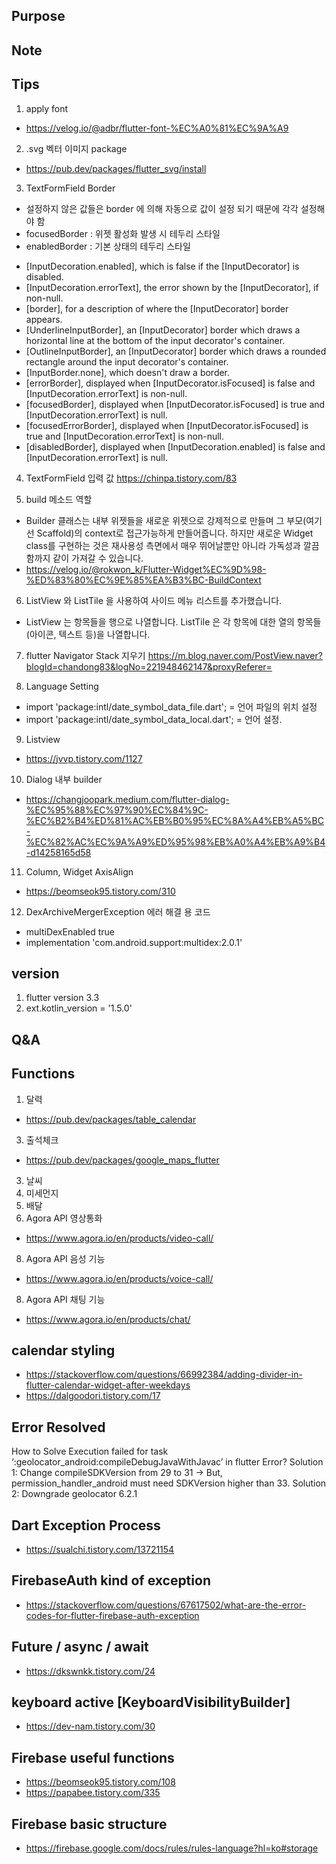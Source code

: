 ## Purpose

## Note

## Tips
1. apply font 
- https://velog.io/@adbr/flutter-font-%EC%A0%81%EC%9A%A9

2. .svg 벡터 이미지 package
- https://pub.dev/packages/flutter_svg/install

3. TextFormField Border
- 설정하지 않은 값들은 border 에 의해 자동으로 값이 설정 되기 때문에 각각 설정해야 함
- focusedBorder : 위젯 활성화 발생 시 테두리 스타일
- enabledBorder : 기본 상태의 테두리 스타일
* [InputDecoration.enabled], which is false if the [InputDecorator] is disabled.
* [InputDecoration.errorText], the error shown by the [InputDecorator], if non-null.
* [border], for a description of where the [InputDecorator] border appears.
* [UnderlineInputBorder], an [InputDecorator] border which draws a horizontal
  line at the bottom of the input decorator's container.
* [OutlineInputBorder], an [InputDecorator] border which draws a
  rounded rectangle around the input decorator's container.
* [InputBorder.none], which doesn't draw a border.
* [errorBorder], displayed when [InputDecorator.isFocused] is false
  and [InputDecoration.errorText] is non-null.
* [focusedBorder], displayed when [InputDecorator.isFocused] is true
  and [InputDecoration.errorText] is null.
* [focusedErrorBorder], displayed when [InputDecorator.isFocused] is true
  and [InputDecoration.errorText] is non-null.
* [disabledBorder], displayed when [InputDecoration.enabled] is false
  and [InputDecoration.errorText] is null.

4. TextFormField 입력 값
https://chinpa.tistory.com/83

5. build 메소드 역할
- Builder 클래스는 내부 위젯들을 새로운 위젯으로 강제적으로 만들며 
  그 부모(여기선 Scaffold)의 context로 접근가능하게 만들어줍니다. 
  하지만 새로운 Widget class를 구현하는 것은 재사용성 측면에서 매우 뛰어날뿐만 아니라 
  가독성과 깔끔함까지 같이 가져갈 수 있습니다.
- https://velog.io/@rokwon_k/Flutter-Widget%EC%9D%98-%ED%83%80%EC%9E%85%EA%B3%BC-BuildContext

6. ListView 와 ListTile 을 사용하여 사이드 메뉴 리스트를 추가했습니다.
- ListView 는 항목들을 행으로 나열합니다.
  ListTile 은 각 항목에 대한 열의 항목들(아이콘, 텍스트 등)을 나열합니다.

7. flutter Navigator Stack 지우기
https://m.blog.naver.com/PostView.naver?blogId=chandong83&logNo=221948462147&proxyReferer=

8. Language Setting
- import 'package:intl/date_symbol_data_file.dart';  = 언어 파일의 위치 설정
- import 'package:intl/date_symbol_data_local.dart'; = 언어 설정.

9. Listview
- https://jvvp.tistory.com/1127

10. Dialog 내부 builder
- https://changjoopark.medium.com/flutter-dialog-%EC%95%88%EC%97%90%EC%84%9C-%EC%B2%B4%ED%81%AC%EB%B0%95%EC%8A%A4%EB%A5%BC-%EC%82%AC%EC%9A%A9%ED%95%98%EB%A0%A4%EB%A9%B4-d14258165d58

11. Column, Widget AxisAlign
- https://beomseok95.tistory.com/310

12. DexArchiveMergerException 에러 해결 용 코드
- multiDexEnabled true
- implementation 'com.android.support:multidex:2.0.1'

## version
1. flutter version 3.3
2. ext.kotlin_version = '1.5.0'

## Q&A

## Functions
1. 달력
- https://pub.dev/packages/table_calendar
3. 출석체크
- https://pub.dev/packages/google_maps_flutter
3. 날씨
4. 미세먼지
5. 배달
6. Agora API 영상통화
-  https://www.agora.io/en/products/video-call/
8. Agora API 음성 기능
- https://www.agora.io/en/products/voice-call/
8. Agora API 채팅 기능
- https://www.agora.io/en/products/chat/

## calendar styling
- https://stackoverflow.com/questions/66992384/adding-divider-in-flutter-calendar-widget-after-weekdays
- https://dalgoodori.tistory.com/17

## Error Resolved
How to Solve Execution failed for task ‘:geolocator_android:compileDebugJavaWithJavac’ in flutter Error?
Solution 1: Change compileSDKVersion from 29 to 31 
-> But, permission_handler_android must need SDKVersion higher than 33.
Solution 2: Downgrade geolocator 6.2.1

## Dart Exception Process
- https://sualchi.tistory.com/13721154

## FirebaseAuth kind of exception
- https://stackoverflow.com/questions/67617502/what-are-the-error-codes-for-flutter-firebase-auth-exception

## Future / async / await
- https://dkswnkk.tistory.com/24

## keyboard active [KeyboardVisibilityBuilder]
- https://dev-nam.tistory.com/30

## Firebase useful functions
- https://beomseok95.tistory.com/108
- https://papabee.tistory.com/335

## Firebase basic structure
- https://firebase.google.com/docs/rules/rules-language?hl=ko#storage